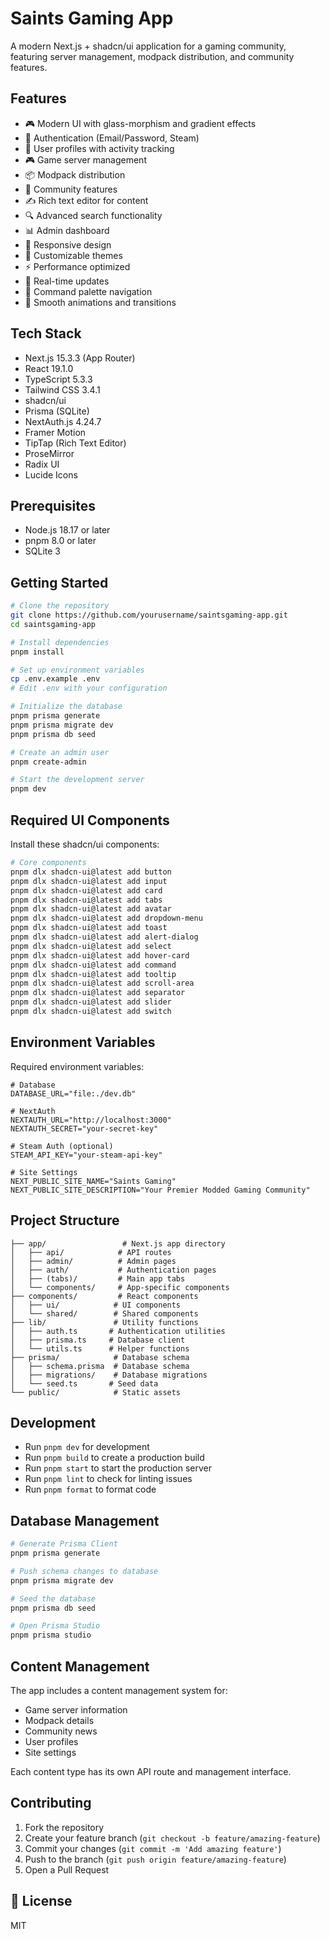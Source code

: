 # Saints Gaming App

A modern Next.js + shadcn/ui application for a gaming community, featuring server management, modpack distribution, and community features.

## Features

- 🎮 Modern UI with glass-morphism and gradient effects
- 🔐 Authentication (Email/Password, Steam)
- 👤 User profiles with activity tracking
- 🎮 Game server management
- 📦 Modpack distribution
- 💬 Community features
- ✍️ Rich text editor for content
- 🔍 Advanced search functionality
- 📊 Admin dashboard
- 📱 Responsive design
- 🎨 Customizable themes
- ⚡ Performance optimized
- 🔄 Real-time updates
- 🎯 Command palette navigation
- 💫 Smooth animations and transitions

## Tech Stack

- Next.js 15.3.3 (App Router)
- React 19.1.0
- TypeScript 5.3.3
- Tailwind CSS 3.4.1
- shadcn/ui
- Prisma (SQLite)
- NextAuth.js 4.24.7
- Framer Motion
- TipTap (Rich Text Editor)
- ProseMirror
- Radix UI
- Lucide Icons

## Prerequisites

- Node.js 18.17 or later
- pnpm 8.0 or later
- SQLite 3

## Getting Started

```bash
# Clone the repository
git clone https://github.com/yourusername/saintsgaming-app.git
cd saintsgaming-app

# Install dependencies
pnpm install

# Set up environment variables
cp .env.example .env
# Edit .env with your configuration

# Initialize the database
pnpm prisma generate
pnpm prisma migrate dev
pnpm prisma db seed

# Create an admin user
pnpm create-admin

# Start the development server
pnpm dev
```

## Required UI Components

Install these shadcn/ui components:

```bash
# Core components
pnpm dlx shadcn-ui@latest add button
pnpm dlx shadcn-ui@latest add input
pnpm dlx shadcn-ui@latest add card
pnpm dlx shadcn-ui@latest add tabs
pnpm dlx shadcn-ui@latest add avatar
pnpm dlx shadcn-ui@latest add dropdown-menu
pnpm dlx shadcn-ui@latest add toast
pnpm dlx shadcn-ui@latest add alert-dialog
pnpm dlx shadcn-ui@latest add select
pnpm dlx shadcn-ui@latest add hover-card
pnpm dlx shadcn-ui@latest add command
pnpm dlx shadcn-ui@latest add tooltip
pnpm dlx shadcn-ui@latest add scroll-area
pnpm dlx shadcn-ui@latest add separator
pnpm dlx shadcn-ui@latest add slider
pnpm dlx shadcn-ui@latest add switch
```

## Environment Variables

Required environment variables:

```env
# Database
DATABASE_URL="file:./dev.db"

# NextAuth
NEXTAUTH_URL="http://localhost:3000"
NEXTAUTH_SECRET="your-secret-key"

# Steam Auth (optional)
STEAM_API_KEY="your-steam-api-key"

# Site Settings
NEXT_PUBLIC_SITE_NAME="Saints Gaming"
NEXT_PUBLIC_SITE_DESCRIPTION="Your Premier Modded Gaming Community"
```

## Project Structure

```
├── app/                 # Next.js app directory
│   ├── api/            # API routes
│   ├── admin/          # Admin pages
│   ├── auth/           # Authentication pages
│   ├── (tabs)/         # Main app tabs
│   └── components/     # App-specific components
├── components/         # React components
│   ├── ui/            # UI components
│   └── shared/        # Shared components
├── lib/               # Utility functions
│   ├── auth.ts       # Authentication utilities
│   ├── prisma.ts     # Database client
│   └── utils.ts      # Helper functions
├── prisma/            # Database schema
│   ├── schema.prisma  # Database schema
│   ├── migrations/    # Database migrations
│   └── seed.ts       # Seed data
└── public/            # Static assets
```

## Development

- Run `pnpm dev` for development
- Run `pnpm build` to create a production build
- Run `pnpm start` to start the production server
- Run `pnpm lint` to check for linting issues
- Run `pnpm format` to format code

## Database Management

```bash
# Generate Prisma Client
pnpm prisma generate

# Push schema changes to database
pnpm prisma migrate dev

# Seed the database
pnpm prisma db seed

# Open Prisma Studio
pnpm prisma studio
```

## Content Management

The app includes a content management system for:
- Game server information
- Modpack details
- Community news
- User profiles
- Site settings

Each content type has its own API route and management interface.

## Contributing

1. Fork the repository
2. Create your feature branch (`git checkout -b feature/amazing-feature`)
3. Commit your changes (`git commit -m 'Add amazing feature'`)
4. Push to the branch (`git push origin feature/amazing-feature`)
5. Open a Pull Request

## 📝 License
MIT